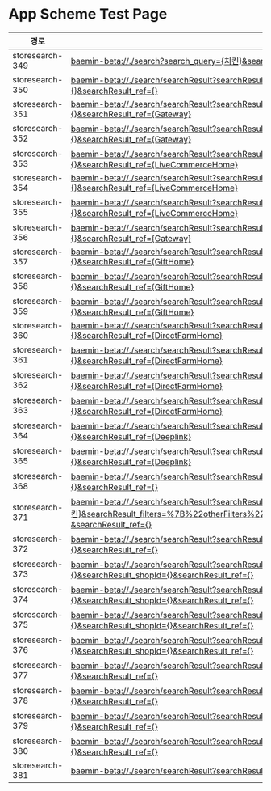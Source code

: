 # App Scheme Test Page

<html>
  <head></head>
  <body>
    <table class="table table-striped">
    <thead>
    <tr>
        <th scope="col">경로</th>
        <th scope="col">App Scheme</th>
    </tr>
    </thead>
    <tbody>
    <tr>
        <td>
            storesearch-349
        </td>
        <td>
            <a class="baeminScheme" href="baemin-beta://./search?search_query={치킨}&search_ref={}">baemin-beta://./search?search_query={치킨}&search_ref={}
</a>
        </td>
    </tr>
    <tr>
        <td>
            storesearch-350
        </td>
        <td>
            <a class="baeminScheme" href="baemin-beta://./search/searchResult?searchResult_serviceTab={ALL}&searchResult_query={치킨}&searchResult_filters={}&searchResult_ref={}">baemin-beta://./search/searchResult?searchResult_serviceTab={ALL}&searchResult_query={치킨}&searchResult_filters={}&searchResult_ref={}</a>
        </td>
    </tr>
    <tr>
        <td>
            storesearch-351
        </td>
        <td>
            <a class="baeminScheme" href="baemin-beta://./search/searchResult?searchResult_serviceTab={ALL}&searchResult_query={BBQ}&searchResult_filters={}&searchResult_ref={Gateway}">baemin-beta://./search/searchResult?searchResult_serviceTab={ALL}&searchResult_query={BBQ}&searchResult_filters={}&searchResult_ref={Gateway}</a>
        </td>
    </tr>
    <tr>
        <td>
            storesearch-352
        </td>
        <td>
            <a class="baeminScheme" href="baemin-beta://./search/searchResult?searchResult_serviceTab={ALL}&searchResult_query={샴푸}&searchResult_filters={}&searchResult_ref={Gateway}">baemin-beta://./search/searchResult?searchResult_serviceTab={ALL}&searchResult_query={샴푸}&searchResult_filters={}&searchResult_ref={Gateway}</a>
        </td>
    </tr>
    <tr>
        <td>
            storesearch-353
        </td>
        <td>
            <a class="baeminScheme" href="baemin-beta://./search/searchResult?searchResult_serviceTab={ALL}&searchResult_query={티셔츠}&searchResult_filters={}&searchResult_ref={LiveCommerceHome}">baemin-beta://./search/searchResult?searchResult_serviceTab={ALL}&searchResult_query={티셔츠}&searchResult_filters={}&searchResult_ref={LiveCommerceHome}</a>
        </td>
    </tr>
    <tr>
        <td>
            storesearch-354
        </td>
        <td>
            <a class="baeminScheme" href="baemin-beta://./search/searchResult?searchResult_serviceTab={ALL}&searchResult_query={BBQ}&searchResult_filters={}&searchResult_ref={LiveCommerceHome}">baemin-beta://./search/searchResult?searchResult_serviceTab={ALL}&searchResult_query={BBQ}&searchResult_filters={}&searchResult_ref={LiveCommerceHome}</a>
        </td>
    </tr>
    <tr>
        <td>
            storesearch-355
        </td>
        <td>
            <a class="baeminScheme" href="baemin-beta://./search/searchResult?searchResult_serviceTab={ALL}&searchResult_query={샴푸}&searchResult_filters={}&searchResult_ref={LiveCommerceHome}">baemin-beta://./search/searchResult?searchResult_serviceTab={ALL}&searchResult_query={샴푸}&searchResult_filters={}&searchResult_ref={LiveCommerceHome}</a>
        </td>
    </tr>
    <tr>
        <td>
            storesearch-356
        </td>
        <td>
            <a class="baeminScheme" href="baemin-beta://./search/searchResult?searchResult_serviceTab={ALL}&searchResult_query={티셔츠}&searchResult_filters={}&searchResult_ref={Gateway}">baemin-beta://./search/searchResult?searchResult_serviceTab={ALL}&searchResult_query={티셔츠}&searchResult_filters={}&searchResult_ref={Gateway}</a>
        </td>
    </tr>
    <tr>
        <td>
            storesearch-357
        </td>
        <td>
            <a class="baeminScheme" href="baemin-beta://./search/searchResult?searchResult_serviceTab={ALL}&searchResult_query={BBQ}&searchResult_filters={}&searchResult_ref={GiftHome}">baemin-beta://./search/searchResult?searchResult_serviceTab={ALL}&searchResult_query={BBQ}&searchResult_filters={}&searchResult_ref={GiftHome}</a>
        </td>
    </tr>
    <tr>
        <td>
            storesearch-358
        </td>
        <td>
            <a class="baeminScheme" href="baemin-beta://./search/searchResult?searchResult_serviceTab={ALL}&searchResult_query={샴푸}&searchResult_filters={}&searchResult_ref={GiftHome}">baemin-beta://./search/searchResult?searchResult_serviceTab={ALL}&searchResult_query={샴푸}&searchResult_filters={}&searchResult_ref={GiftHome}</a>
        </td>
    </tr>
    <tr>
        <td>
            storesearch-359
        </td>
        <td>
            <a class="baeminScheme" href="baemin-beta://./search/searchResult?searchResult_serviceTab={ALL}&searchResult_query={티셔츠}&searchResult_filters={}&searchResult_ref={GiftHome}">baemin-beta://./search/searchResult?searchResult_serviceTab={ALL}&searchResult_query={티셔츠}&searchResult_filters={}&searchResult_ref={GiftHome}</a>
        </td>
    </tr>
    <tr>
        <td>
            storesearch-360
        </td>
        <td>
            <a class="baeminScheme" href="baemin-beta://./search/searchResult?searchResult_serviceTab={ALL}&searchResult_query={BBQ}&searchResult_filters={}&searchResult_ref={DirectFarmHome}">baemin-beta://./search/searchResult?searchResult_serviceTab={ALL}&searchResult_query={BBQ}&searchResult_filters={}&searchResult_ref={DirectFarmHome}</a>
        </td>
    </tr>
    <tr>
        <td>
            storesearch-361
        </td>
        <td>
            <a class="baeminScheme" href="baemin-beta://./search/searchResult?searchResult_serviceTab={ALL}&searchResult_query={샴푸}&searchResult_filters={}&searchResult_ref={DirectFarmHome}">baemin-beta://./search/searchResult?searchResult_serviceTab={ALL}&searchResult_query={샴푸}&searchResult_filters={}&searchResult_ref={DirectFarmHome}</a>
        </td>
    </tr>
    <tr>
        <td>
            storesearch-362
        </td>
        <td>
            <a class="baeminScheme" href="baemin-beta://./search/searchResult?searchResult_serviceTab={ALL}&searchResult_query={티셔츠}&searchResult_filters={}&searchResult_ref={DirectFarmHome}">baemin-beta://./search/searchResult?searchResult_serviceTab={ALL}&searchResult_query={티셔츠}&searchResult_filters={}&searchResult_ref={DirectFarmHome}</a>
        </td>
    </tr>
    <tr>
        <td>
            storesearch-363
        </td>
        <td>
            <a class="baeminScheme" href="baemin-beta://./search/searchResult?searchResult_serviceTab={ALL}&searchResult_query={티셔츠}&searchResult_filters={}&searchResult_ref={DirectFarmHome}">baemin-beta://./search/searchResult?searchResult_serviceTab={ALL}&searchResult_query={티셔츠}&searchResult_filters={}&searchResult_ref={DirectFarmHome}</a>
        </td>
    </tr>
    <tr>
        <td>
            storesearch-364
        </td>
        <td>
            <a class="baeminScheme" href="baemin-beta://./search/searchResult?searchResult_serviceTab={ALL}&searchResult_query={샴푸}&searchResult_filters={}&searchResult_ref={Deeplink}">baemin-beta://./search/searchResult?searchResult_serviceTab={ALL}&searchResult_query={샴푸}&searchResult_filters={}&searchResult_ref={Deeplink}</a>
        </td>
    </tr>
    <tr>
        <td>
            storesearch-365
        </td>
        <td>
            <a class="baeminScheme" href="baemin-beta://./search/searchResult?searchResult_serviceTab={ALL}&searchResult_query={티셔츠}&searchResult_filters={}&searchResult_ref={Deeplink}">baemin-beta://./search/searchResult?searchResult_serviceTab={ALL}&searchResult_query={티셔츠}&searchResult_filters={}&searchResult_ref={Deeplink}</a>
        </td>
    </tr>
    <tr>
        <td>
            storesearch-368
        </td>
        <td>
            <a class="baeminScheme" href="baemin-beta://./search/searchResult?searchResult_serviceTab={BAEMIN}&searchResult_query={치킨}&searchResult_filters={}&searchResult_ref={}
">baemin-beta://./search/searchResult?searchResult_serviceTab={BAEMIN}&searchResult_query={치킨}&searchResult_filters={}&searchResult_ref={}
</a>
        </td>
    </tr>
    <tr>
        <td>
            storesearch-371
        </td>
        <td>
            <a class="baeminScheme" href="baemin-beta://./search/searchResult?searchResult_serviceTab={BAEMIN}&searchResult_query={치킨}&searchResult_filters=%7B%22otherFilters%22%3A%5B%7B%22code%22%3A%22OTHER__BAEMIN_ORDER%22%7D%5D%7D%0A &searchResult_ref={}
">baemin-beta://./search/searchResult?searchResult_serviceTab={BAEMIN}&searchResult_query={치킨}&searchResult_filters=%7B%22otherFilters%22%3A%5B%7B%22code%22%3A%22OTHER__BAEMIN_ORDER%22%7D%5D%7D%0A &searchResult_ref={}
</a>
        </td>
    </tr>
    <tr>
        <td>
            storesearch-372
        </td>
        <td>
            <a class="baeminScheme" href="baemin-beta://./search/searchResult?searchResult_serviceTab={BaeminStoreHome}&searchResult_query={우유}&searchResult_filters={}&searchResult_ref={}
">baemin-beta://./search/searchResult?searchResult_serviceTab={BaeminStoreHome}&searchResult_query={우유}&searchResult_filters={}&searchResult_ref={}
</a>
        </td>
    </tr>
    <tr>
        <td>
            storesearch-373
        </td>
        <td>
            <a class="baeminScheme" href="baemin-beta://./search/searchResult?searchResult_serviceTab={QuickCommerce}&searchResult_query={우유}&searchResult_sellerId={}&searchResult_shopId={}&searchResult_ref={}
">baemin-beta://./search/searchResult?searchResult_serviceTab={QuickCommerce}&searchResult_query={우유}&searchResult_sellerId={}&searchResult_shopId={}&searchResult_ref={}
</a>
        </td>
    </tr>
    <tr>
        <td>
            storesearch-374
        </td>
        <td>
            <a class="baeminScheme" href="baemin-beta://./search/searchResult?searchResult_serviceTab={QuickCommerce}&searchResult_query={우유}&searchResult_sellerId={}&searchResult_shopId={}&searchResult_ref={}
">baemin-beta://./search/searchResult?searchResult_serviceTab={QuickCommerce}&searchResult_query={우유}&searchResult_sellerId={}&searchResult_shopId={}&searchResult_ref={}
</a>
        </td>
    </tr>
    <tr>
        <td>
            storesearch-375
        </td>
        <td>
            <a class="baeminScheme" href="baemin-beta://./search/searchResult?searchResult_serviceTab={QuickCommerce}&searchResult_query={우유}&searchResult_sellerId={}&searchResult_shopId={}&searchResult_ref={}
">baemin-beta://./search/searchResult?searchResult_serviceTab={QuickCommerce}&searchResult_query={우유}&searchResult_sellerId={}&searchResult_shopId={}&searchResult_ref={}
</a>
        </td>
    </tr>
    <tr>
        <td>
            storesearch-376
        </td>
        <td>
            <a class="baeminScheme" href="baemin-beta://./search/searchResult?searchResult_serviceTab={QuickCommerce}&searchResult_query={우유}&searchResult_sellerId={}&searchResult_shopId={}&searchResult_ref={}
">baemin-beta://./search/searchResult?searchResult_serviceTab={QuickCommerce}&searchResult_query={우유}&searchResult_sellerId={}&searchResult_shopId={}&searchResult_ref={}
</a>
        </td>
    </tr>
    <tr>
        <td>
            storesearch-377
        </td>
        <td>
            <a class="baeminScheme" href="baemin-beta://./search/searchResult?searchResult_serviceTab={BMART}&searchResult_query={샴푸}&searchResult_filters={}&searchResult_ref={}">baemin-beta://./search/searchResult?searchResult_serviceTab={BMART}&searchResult_query={샴푸}&searchResult_filters={}&searchResult_ref={}</a>
        </td>
    </tr>
    <tr>
        <td>
            storesearch-378
        </td>
        <td>
            <a class="baeminScheme" href="baemin-beta://./search/searchResult?searchResult_serviceTab={BMART}&searchResult_query={치킨}&searchResult_filters={}&searchResult_ref={}">baemin-beta://./search/searchResult?searchResult_serviceTab={BMART}&searchResult_query={치킨}&searchResult_filters={}&searchResult_ref={}</a>
        </td>
    </tr>
    <tr>
        <td>
            storesearch-379
        </td>
        <td>
            <a class="baeminScheme" href="baemin-beta://./search/searchResult?searchResult_serviceTab={BMART}&searchResult_query={치킨}&searchResult_filters={}&searchResult_ref={}">baemin-beta://./search/searchResult?searchResult_serviceTab={BMART}&searchResult_query={치킨}&searchResult_filters={}&searchResult_ref={}</a>
        </td>
    </tr>
    <tr>
        <td>
            storesearch-380
        </td>
        <td>
            <a class="baeminScheme" href="baemin-beta://./search/searchResult?searchResult_serviceTab={BMART}&searchResult_query={치킨}&searchResult_filters={}&searchResult_ref={}">baemin-beta://./search/searchResult?searchResult_serviceTab={BMART}&searchResult_query={치킨}&searchResult_filters={}&searchResult_ref={}</a>
        </td>
    </tr>
    <tr>
        <td>
            storesearch-381
        </td>
        <td>
            <a class="baeminScheme" href="baemin-beta://./search/searchResult?searchResult_query={치킨}&searchResult_filters={}&searchResult_ref={}">baemin-beta://./search/searchResult?searchResult_query={치킨}&searchResult_filters={}&searchResult_ref={}</a>
        </td>
    </tr>
 


</body>
</html>
